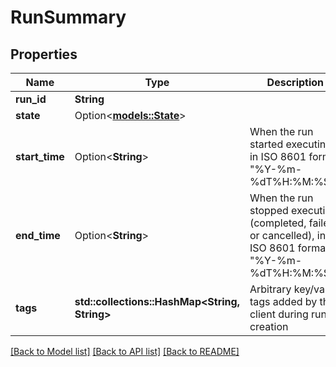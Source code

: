 # RunSummary

## Properties

Name | Type | Description | Notes
------------ | ------------- | ------------- | -------------
**run_id** | **String** |  | 
**state** | Option<[**models::State**](State.md)> |  | [optional]
**start_time** | Option<**String**> | When the run started executing, in ISO 8601 format \"%Y-%m-%dT%H:%M:%SZ\" | [optional]
**end_time** | Option<**String**> | When the run stopped executing (completed, failed, or cancelled), in ISO 8601 format \"%Y-%m-%dT%H:%M:%SZ\" | [optional]
**tags** | **std::collections::HashMap<String, String>** | Arbitrary key/value tags added by the client during run creation | 

[[Back to Model list]](../README.md#documentation-for-models) [[Back to API list]](../README.md#documentation-for-api-endpoints) [[Back to README]](../README.md)


